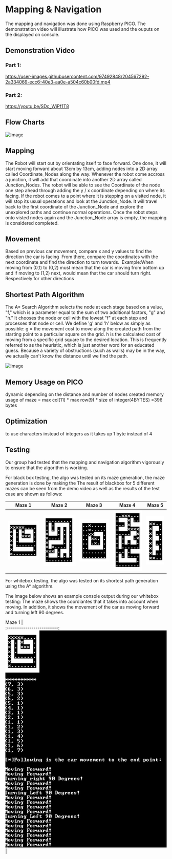 # Mapping & Navigation
The mapping and navigation was done using Raspberry PICO. The demonstration video will illustrate how PICO was used and the ouputs on the displayed on console. 

## Demonstration Video

### Part 1:

https://user-images.githubusercontent.com/97492848/204567292-2a334069-ecc6-40e3-aa0e-a504c60b00fd.mp4

### Part 2:
https://youtu.be/SDc_WiPf1T8

## Flow Charts
<img width="438" alt="image" src="https://user-images.githubusercontent.com/87920891/204574060-d37e902c-44d5-47f9-a8f4-6e265a38feed.png">

## Mapping
The Robot will start out by orientating itself to face forward. One done, it will start moving forward about 13cm by 13cm, adding nodes into a 2D array called Coordinate_Nodes along the way. Whenever the robot come accross a junction, it will add that coordinate into another 2D array called Junction_Nodes. The robot will be able to see the Coordinate of the node one step ahead through adding the y / x coordinate depending on where its facing. If the robot comes to a point where it is stepping on a visited node, it will stop its usual operations and look at the Junction_Node. It will travel back to the first coordinate of the Junction_Node and explore the unexplored paths and continue normal operations. Once the robot steps onto visted nodes again and the Junction_Node array is empty, the mapping is considered completed.

## Movement
Based on previous car movement, compare x and y values to find the direction the car is facing ​
From there, compare the coordinates with the next coordinate and find the direction to turn towards. ​
Example:​
When moving from (0,1) to (0,2) must mean that the car is moving from bottom up and if moving to (1,2) next, would mean that the car should turn right.​
Respectively for other directions



## Shortest Path Algorithm
The A* Search Algorithm selects the node at each stage based on a value, "f," which is a parameter equal to the sum of two additional factors, "g" and "h." It chooses the node or cell with the lowest "f" at each step and processes that node or cell. We define 'g' and 'h' below as simply as possible: g = the movement cost to move along the created path from the starting point to a particular square on the grid. h is the calculated cost of moving from a specific grid square to the desired location. This is frequently referred to as the heuristic, which is just another word for an educated guess. Because a variety of obstructions (such as walls) may be in the way, we actually can't know the distance until we find the path.

<img width="574" alt="image" src="https://user-images.githubusercontent.com/97492848/204579232-d1b6e0df-cc54-445d-831b-1b27ef9e0a35.png">


## Memory Usage on PICO
dynamic depending on the distance and number of nodes created
memory usage of maze = max col(11) * max row(9) * size of integer(4BYTES) 
=396 bytes

## Optimization
to use characters instead of integers as it takes up 1 byte instead of 4 

## Testing
Our group had tested that the mapping and navigation algorithm vigorously to ensure that the algorithm is working.

For black box testing, the algo was tested on its maze generation, the maze generation is done by making the 
The result of blackbox for 5 different mazes can be seen from the demo video as well as the results of the test case are shown as follows:

Maze 1                     |  Maze 2                   | Maze 3                    |  Maze 4                   |  Maze 5
:-------------------------:|:-------------------------:|:-------------------------:|:-------------------------:|:-------------------------:
![test1 result](./assets/maze1.jpeg)   |  ![test2 result](./assets/maze2.jpeg) |  ![test3 result](./assets/maze3.jpeg)  |  ![test4 result](./assets/maze4.jpeg) |  ![test5 result](./assets/maze5.jpeg) 


For whitebox testing, the algo was tested on its shortest path generation using the A* algorithm.

The image below shows an example console output during our whitebox testing:
The maze shows the coordiantes that it takes into account when moving. In addition, it shows the movement of the car as moving forward and turning left 90 degrees.

Maze 1                     |  
:-------------------------:
![test6 result](./assets/short1.jpeg) |
